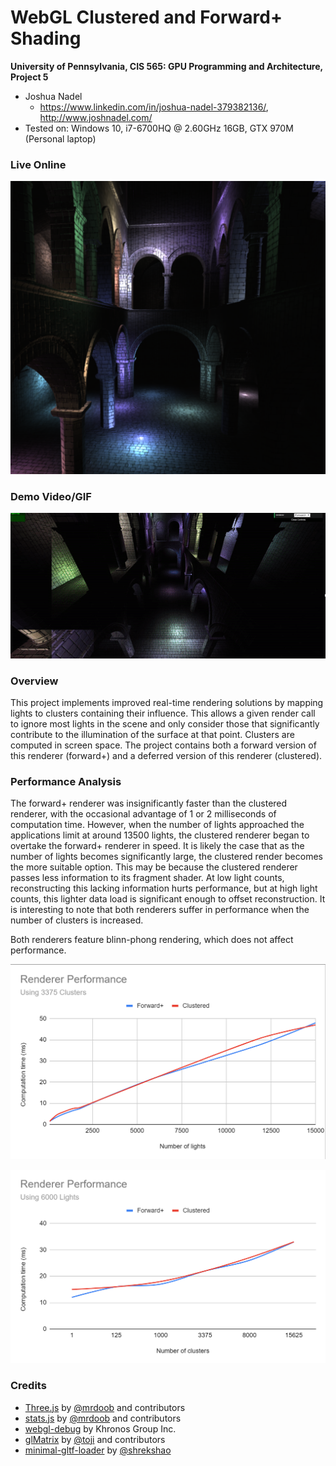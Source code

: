 WebGL Clustered and Forward+ Shading
======================

**University of Pennsylvania, CIS 565: GPU Programming and Architecture, Project 5**

* Joshua Nadel
  * https://www.linkedin.com/in/joshua-nadel-379382136/, http://www.joshnadel.com/
* Tested on: Windows 10, i7-6700HQ @ 2.60GHz 16GB, GTX 970M (Personal laptop)

### Live Online

[![](img/thumb.png)](http://TODO.github.io/Project5B-WebGL-Deferred-Shading)

### Demo Video/GIF

[![](img/demo.gif)](TODO)

### Overview

This project implements improved real-time rendering solutions by mapping lights to clusters containing their influence. This allows a given render call to ignore most lights in the scene and only consider those that significantly contribute to the illumination of the surface at that point. Clusters are computed in screen space. The project contains both a forward version of this renderer (forward+) and a deferred version of this renderer (clustered).

### Performance Analysis

The forward+ renderer was insignificantly faster than the clustered renderer, with the occasional advantage of 1 or 2 milliseconds of computation time. However, when the number of lights approached the applications limit at around 13500 lights, the clustered renderer began to overtake the forward+ renderer in speed. It is likely the case that as the number of lights becomes significantly large, the clustered render becomes the more suitable option. This may be because the clustered renderer passes less information to its fragment shader. At low light counts, reconstructing this lacking information hurts performance, but at high light counts, this lighter data load is significant enough to offset reconstruction. It is interesting to note that both renderers suffer in performance when the number of clusters is increased.

Both renderers feature blinn-phong rendering, which does not affect performance.

![](img/lights.png)

![](img/clusters.png)

### Credits

* [Three.js](https://github.com/mrdoob/three.js) by [@mrdoob](https://github.com/mrdoob) and contributors
* [stats.js](https://github.com/mrdoob/stats.js) by [@mrdoob](https://github.com/mrdoob) and contributors
* [webgl-debug](https://github.com/KhronosGroup/WebGLDeveloperTools) by Khronos Group Inc.
* [glMatrix](https://github.com/toji/gl-matrix) by [@toji](https://github.com/toji) and contributors
* [minimal-gltf-loader](https://github.com/shrekshao/minimal-gltf-loader) by [@shrekshao](https://github.com/shrekshao)
